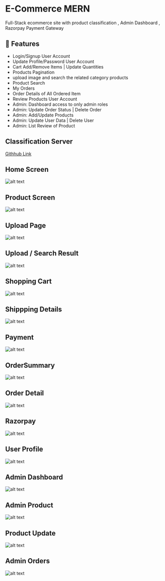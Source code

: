 # E-Commerce MERN
Full-Stack ecommerce site with product classification , Admin Dashboard , Razorpay Payment Gateway

## 🚀 Features
- Login/Signup User Account
- Update Profile/Password User Account
- Cart Add/Remove Items | Update Quantities
- Products Pagination 
- upload image and search the related category products
- Product Search
- My Orders 
- Order Details of All Ordered Item
- Review Products User Account
- Admin: Dashboard access to only admin roles
- Admin: Update Order Status | Delete Order
- Admin: Add/Update Products
- Admin: Update User Data | Delete User
- Admin: List Review of Product

## Classification Server
[Githhub Link](https://github.com/KhushiSahoo/Fashion-Classification2)


## Home Screen
![alt text](https://github.com/KhushiSahoo/Amazon-E-Commerce/blob/main/frontend/public/images/homeScreen.jpg)

## Product Screen
![alt text](https://github.com/KhushiSahoo/Amazon-E-Commerce/blob/main/frontend/public/images/productScreen.jpg)

## Upload Page
![alt text](https://github.com/KhushiSahoo/Amazon-E-Commerce/blob/main/frontend/public/images/classification.jpg?raw=true)

## Upload / Search Result
![alt text](https://github.com/KhushiSahoo/Amazon-E-Commerce/blob/main/frontend/public/images/classificationResult.jpg?raw=true)

## Shopping Cart
![alt text](https://github.com/KhushiSahoo/Amazon-E-Commerce/blob/main/frontend/public/images/shoppingCart.jpg?raw=true)

## Shippping Details
![alt text](https://github.com/KhushiSahoo/Amazon-E-Commerce/blob/main/frontend/public/images/shipping.jpg?raw=true)

## Payment
![alt text](https://github.com/KhushiSahoo/Amazon-E-Commerce/blob/main/frontend/public/images/payment.jpg?raw=true)

## OrderSummary
![alt text](https://github.com/KhushiSahoo/Amazon-E-Commerce/blob/main/frontend/public/images/orderSummary.jpg?raw=true)

## Order Detail
![alt text](https://github.com/KhushiSahoo/Amazon-E-Commerce/blob/main/frontend/public/images/OrderDetail.jpg?raw=true)

## Razorpay
![alt text](https://github.com/KhushiSahoo/Amazon-E-Commerce/blob/main/frontend/public/images/Razorpay.jpg?raw=true)

## User Profile
![alt text](https://github.com/KhushiSahoo/Amazon-E-Commerce/blob/main/frontend/public/images/userProfile.jpg?raw=true)

## Admin Dashboard
![alt text](https://github.com/KhushiSahoo/Amazon-E-Commerce/blob/main/frontend/public/images/admindashboard.jpg?raw=true)

## Admin Product
![alt text](https://github.com/KhushiSahoo/Amazon-E-Commerce/blob/main/frontend/public/images/adminProduct.jpg?raw=true)

## Product Update
![alt text](https://github.com/KhushiSahoo/Amazon-E-Commerce/blob/main/frontend/public/images/productUpdate.jpg?raw=true)

## Admin Orders
![alt text](https://github.com/KhushiSahoo/Amazon-E-Commerce/blob/main/frontend/public/images/adminOrders.jpg?raw=true)



